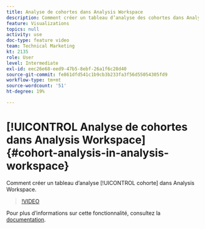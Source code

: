 ```yaml
---
title: Analyse de cohortes dans Analysis Workspace
description: Comment créer un tableau d’analyse des cohortes dans Analysis Workspace.
feature: Visualizations
topics: null
activity: use
doc-type: feature video
team: Technical Marketing
kt: 2135
role: User
level: Intermediate
exl-id: eec26e68-eed9-47b5-8ebf-26a1f6c28d40
source-git-commit: fe861dfd541c1b9cb3b233fa3f56d55054305fd9
workflow-type: tm+mt
source-wordcount: '51'
ht-degree: 19%

---
```


# [!UICONTROL Analyse de cohortes dans Analysis Workspace] {#cohort-analysis-in-analysis-workspace}

Comment créer un tableau d’analyse [!UICONTROL cohorte] dans Analysis Workspace.

>[!VIDEO](https://video.tv.adobe.com/v/23990/?quality=12)

Pour plus d’informations sur cette fonctionnalité, consultez la [documentation](https://experienceleague.adobe.com/docs/analytics/analyze/analysis-workspace/visualizations/cohort-table/cohort-analysis.html?lang=en).
